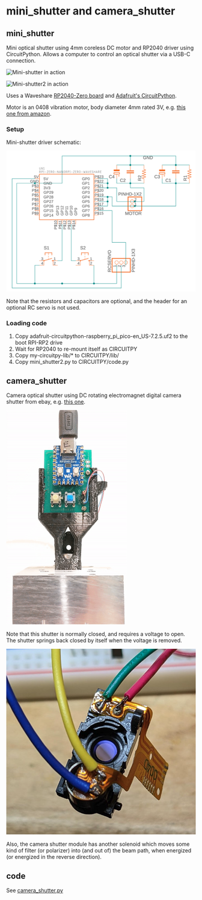# mini_shutter and camera_shutter

## mini_shutter

Mini optical shutter using 4mm coreless DC motor and RP2040 driver using CircuitPython.  Allows a computer to control an optical shutter via a USB-C connection.

![Mini-shutter in action](images/VIDEO-shutter-demo.gif)

![Mini-shutter2 in action](images/VIDEO-mini-shutter2-2022-07-18a.gif)

Uses a Waveshare <a
href="https://www.waveshare.com/rp2040-zero.htm">RP2040-Zero board</a>
and <a
href="https://learn.adafruit.com/welcome-to-circuitpython/what-is-circuitpython">Adafruit's
CircuitPython</a>.

Motor is an 0408 vibration motor, body diameter 4mm rated 3V, e.g. <a href="https://www.amazon.com/gp/product/B07PJDSRC7">this one from amazon</a>.

### Setup

Mini-shutter driver schematic:

![mini-shutter driver schematic](images/mini_shutter_driver_schematic.png)

Note that the resistors and capacitors are optional, and the header for an optional RC servo is not used.

### Loading code

1. Copy adafruit-circuitpython-raspberry_pi_pico-en_US-7.2.5.uf2 to the boot RPI-RP2 drive
2. Wait for RP2040 to re-mount itself as CIRCUITPY
3. Copy my-circuitpy-lib/* to CIRCUITPY/lib/
4. Copy mini_shutter2.py to CIRCUITPY/code.py

## camera_shutter

Camera optical shutter using DC rotating electromagnet digital camera shutter from ebay, e.g. <a href="https://www.ebay.com/itm/124456754185">this one</a>.

![Camera-shutter in action](images/VIDEO-camera-shutter-blinking-2022-08-17c.gif)

Note that this shutter is normally closed, and requires a voltage to open.  The shutter springs back closed by itself when the voltage is removed.

![camera shutter part](images/PHOTO-camera-shutter-part.png)

Also, the camera shutter module has another solenoid which moves some kind of filter (or polarizer) into (and out of) the beam path, when energized (or energized in the reverse direction).

## code

See [camera_shutter.py](camera_shutter.py)
